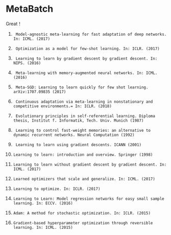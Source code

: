 # MetaBatch

Great！
1.      Model-agnostic meta-learning for fast adaptation of deep networks. In: ICML. (2017) 
2.      Optimization as a model for few-shot learning. In: ICLR. (2017) 
3.      Learning to learn by gradient descent by gradient descent. In: NIPS. (2016) 
4.      Meta-learning with memory-augmented neural networks. In: ICML. (2016) 
5.      Meta-SGD: Learning to learn quickly for few shot learning. arXiv:1707.09835 (2017) 
6.      Continuous adaptation via meta-learning in nonstationary and competitive environments.= In: ICLR. (2018) 
7.      Evolutionary principles in self-referential learning. Diploma thesis, Institut f. Informatik, Tech. Univ. Munich (1987) 
8.      Learning to control fast-weight memories: an alternative to dynamic recurrent networks. Neural Computation (1992) 
9.      Learning to learn using gradient descents. ICANN (2001) 
10.     Learning to learn: introduction and overview. Springer (1998) 
11.     Learning to learn without gradient descent by gradient descent. In: ICML. (2017) 
12.     Learned optimizers that scale and generalize. In: ICML. (2017)
13.     Learning to optimize. In: ICLR. (2017)
14.     Learning to Learn: Model regression networks for easy small sample learning. In: ECCV. (2016) 
15.     Adam: A method for stochastic optimization. In: ICLR. (2015) 
16.     Gradient-based hyperparameter optimization through reversible learning. In: ICML. (2015)
